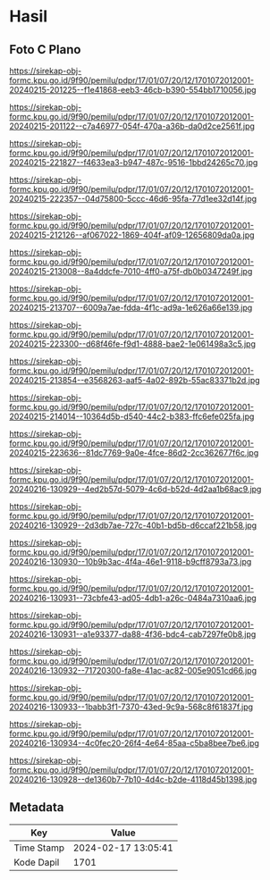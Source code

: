 # Hasil

## Foto C Plano

https://sirekap-obj-formc.kpu.go.id/9f90/pemilu/pdpr/17/01/07/20/12/1701072012001-20240215-201225--f1e41868-eeb3-46cb-b390-554bb1710056.jpg

https://sirekap-obj-formc.kpu.go.id/9f90/pemilu/pdpr/17/01/07/20/12/1701072012001-20240215-201122--c7a46977-054f-470a-a36b-da0d2ce2561f.jpg

https://sirekap-obj-formc.kpu.go.id/9f90/pemilu/pdpr/17/01/07/20/12/1701072012001-20240215-221827--f4633ea3-b947-487c-9516-1bbd24265c70.jpg

https://sirekap-obj-formc.kpu.go.id/9f90/pemilu/pdpr/17/01/07/20/12/1701072012001-20240215-222357--04d75800-5ccc-46d6-95fa-77d1ee32d14f.jpg

https://sirekap-obj-formc.kpu.go.id/9f90/pemilu/pdpr/17/01/07/20/12/1701072012001-20240215-212126--af067022-1869-404f-af09-12656809da0a.jpg

https://sirekap-obj-formc.kpu.go.id/9f90/pemilu/pdpr/17/01/07/20/12/1701072012001-20240215-213008--8a4ddcfe-7010-4ff0-a75f-db0b0347249f.jpg

https://sirekap-obj-formc.kpu.go.id/9f90/pemilu/pdpr/17/01/07/20/12/1701072012001-20240215-213707--6009a7ae-fdda-4f1c-ad9a-1e626a66e139.jpg

https://sirekap-obj-formc.kpu.go.id/9f90/pemilu/pdpr/17/01/07/20/12/1701072012001-20240215-223300--d68f46fe-f9d1-4888-bae2-1e061498a3c5.jpg

https://sirekap-obj-formc.kpu.go.id/9f90/pemilu/pdpr/17/01/07/20/12/1701072012001-20240215-213854--e3568263-aaf5-4a02-892b-55ac83371b2d.jpg

https://sirekap-obj-formc.kpu.go.id/9f90/pemilu/pdpr/17/01/07/20/12/1701072012001-20240215-214014--10364d5b-d540-44c2-b383-ffc6efe025fa.jpg

https://sirekap-obj-formc.kpu.go.id/9f90/pemilu/pdpr/17/01/07/20/12/1701072012001-20240215-223636--81dc7769-9a0e-4fce-86d2-2cc362677f6c.jpg

https://sirekap-obj-formc.kpu.go.id/9f90/pemilu/pdpr/17/01/07/20/12/1701072012001-20240216-130929--4ed2b57d-5079-4c6d-b52d-4d2aa1b68ac9.jpg

https://sirekap-obj-formc.kpu.go.id/9f90/pemilu/pdpr/17/01/07/20/12/1701072012001-20240216-130929--2d3db7ae-727c-40b1-bd5b-d6ccaf221b58.jpg

https://sirekap-obj-formc.kpu.go.id/9f90/pemilu/pdpr/17/01/07/20/12/1701072012001-20240216-130930--10b9b3ac-4f4a-46e1-9118-b9cff8793a73.jpg

https://sirekap-obj-formc.kpu.go.id/9f90/pemilu/pdpr/17/01/07/20/12/1701072012001-20240216-130931--73cbfe43-ad05-4db1-a26c-0484a7310aa6.jpg

https://sirekap-obj-formc.kpu.go.id/9f90/pemilu/pdpr/17/01/07/20/12/1701072012001-20240216-130931--a1e93377-da88-4f36-bdc4-cab7297fe0b8.jpg

https://sirekap-obj-formc.kpu.go.id/9f90/pemilu/pdpr/17/01/07/20/12/1701072012001-20240216-130932--71720300-fa8e-41ac-ac82-005e9051cd66.jpg

https://sirekap-obj-formc.kpu.go.id/9f90/pemilu/pdpr/17/01/07/20/12/1701072012001-20240216-130933--1babb3f1-7370-43ed-9c9a-568c8f61837f.jpg

https://sirekap-obj-formc.kpu.go.id/9f90/pemilu/pdpr/17/01/07/20/12/1701072012001-20240216-130934--4c0fec20-26f4-4e64-85aa-c5ba8bee7be6.jpg

https://sirekap-obj-formc.kpu.go.id/9f90/pemilu/pdpr/17/01/07/20/12/1701072012001-20240216-130928--de1360b7-7b10-4d4c-b2de-4118d45b1398.jpg


## Metadata

| Key        | Value               |
| ---------- | ------------------- |
| Time Stamp | 2024-02-17 13:05:41 |
| Kode Dapil | 1701                |



